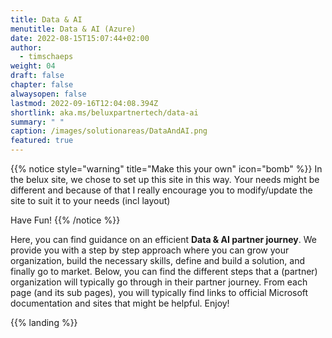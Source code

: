 ```yaml
---
title: Data & AI
menutitle: Data & AI (Azure)
date: 2022-08-15T15:07:44+02:00
author: 
  - timschaeps
weight: 04
draft: false
chapter: false
alwaysopen: false
lastmod: 2022-09-16T12:04:08.394Z
shortlink: aka.ms/beluxpartnertech/data-ai
summary: " "
caption: /images/solutionareas/DataAndAI.png
featured: true
---
```


{{% notice style="warning" title="Make this your own" icon="bomb" %}}
In the belux site, we chose to set up this site in this way. Your needs might be different and because of that I really encourage you to modify/update the site to suit it to your needs (incl layout)

Have Fun!
{{% /notice %}}


Here, you can find guidance on an efficient **Data & AI partner journey**. We provide you with a step by step approach where you can grow your organization, build the necessary skills, define and build a solution, and finally go to market. Below, you can find the different steps that a (partner) organization will typically go through in their partner journey. From each page (and its sub pages), you will typically find links to official Microsoft documentation and sites that might be helpful. Enjoy!


{{% landing %}}



